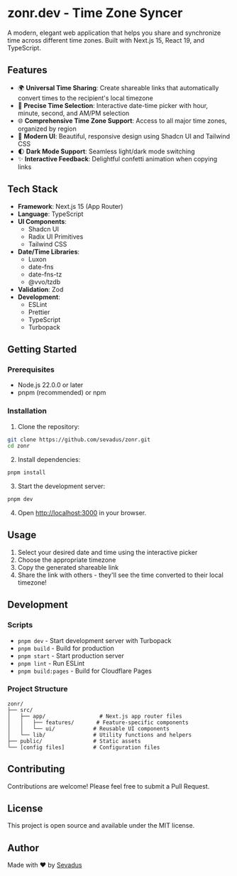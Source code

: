 # zonr.dev - Time Zone Syncer

A modern, elegant web application that helps you share and synchronize time across different time zones. Built with Next.js 15, React 19, and TypeScript.

## Features

- 🌍 **Universal Time Sharing**: Create shareable links that automatically convert times to the recipient's local timezone
- 🎯 **Precise Time Selection**: Interactive date-time picker with hour, minute, second, and AM/PM selection
- 🌐 **Comprehensive Time Zone Support**: Access to all major time zones, organized by region
- 🎨 **Modern UI**: Beautiful, responsive design using Shadcn UI and Tailwind CSS
- 🌓 **Dark Mode Support**: Seamless light/dark mode switching
- ✨ **Interactive Feedback**: Delightful confetti animation when copying links

## Tech Stack

- **Framework**: Next.js 15 (App Router)
- **Language**: TypeScript
- **UI Components**: 
  - Shadcn UI
  - Radix UI Primitives
  - Tailwind CSS
- **Date/Time Libraries**:
  - Luxon
  - date-fns
  - date-fns-tz
  - @vvo/tzdb
- **Validation**: Zod
- **Development**:
  - ESLint
  - Prettier
  - TypeScript
  - Turbopack

## Getting Started

### Prerequisites

- Node.js 22.0.0 or later
- pnpm (recommended) or npm

### Installation

1. Clone the repository:
```bash
git clone https://github.com/sevadus/zonr.git
cd zonr
```

2. Install dependencies:
```bash
pnpm install
```

3. Start the development server:
```bash
pnpm dev
```

4. Open [http://localhost:3000](http://localhost:3000) in your browser.

## Usage

1. Select your desired date and time using the interactive picker
2. Choose the appropriate timezone
3. Copy the generated shareable link
4. Share the link with others - they'll see the time converted to their local timezone!

## Development

### Scripts

- `pnpm dev` - Start development server with Turbopack
- `pnpm build` - Build for production
- `pnpm start` - Start production server
- `pnpm lint` - Run ESLint
- `pnpm build:pages` - Build for Cloudflare Pages

### Project Structure

```
zonr/
├── src/
│   ├── app/                 # Next.js app router files
│   │   ├── features/       # Feature-specific components
│   │   └── ui/            # Reusable UI components
│   └── lib/               # Utility functions and helpers
├── public/                # Static assets
└── [config files]         # Configuration files
```

## Contributing

Contributions are welcome! Please feel free to submit a Pull Request.

## License

This project is open source and available under the MIT license.

## Author

Made with ❤️ by [Sevadus](https://twitch.tv/sevadus)
